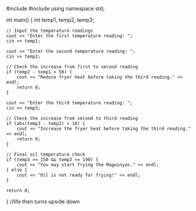 #include <iostream>
#include <cmath>
using namespace std;

int main() {
    int temp1, temp2, temp3;

    // Input the temperature readings
    cout << "Enter the first temperature reading: ";
    cin >> temp1;

    cout << "Enter the second temperature reading: ";
    cin >> temp2;

    // Check the increase from first to second reading
    if (temp2 - temp1 > 50) {
        cout << "Reduce fryer heat before taking the third reading." << endl;
        return 0;
    }

    cout << "Enter the third temperature reading: ";
    cin >> temp3;

    // Check the increase from second to third reading
    if (abs(temp3 - temp2) < 10) {
        cout << "Increase the fryer heat before taking the third reading." << endl;
        return 0;
    }

    // Final oil temperature check
    if (temp3 >= 150 && temp3 <= 190) {
        cout << "You may start frying the Magwinyas." << endl;
    } else {
        cout << "Oil is not ready for frying!" << endl;
    }

    return 0;
}
//life then turns upside down
